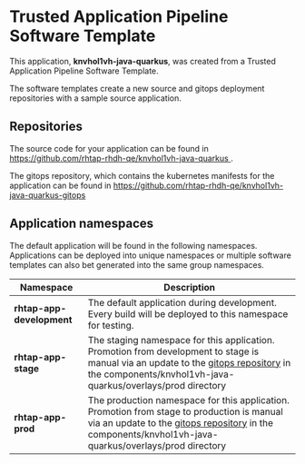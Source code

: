 # Trusted Application Pipeline Software Template

This application, **knvhol1vh-java-quarkus**, was created from a Trusted Application Pipeline Software Template.

The software templates create a new source and gitops deployment repositories with a sample source application. 

## Repositories

The source code for your application can be found in [https://github.com/rhtap-rhdh-qe/knvhol1vh-java-quarkus ](https://github.com/rhtap-rhdh-qe/knvhol1vh-java-quarkus ).
 
The gitops repository, which contains the kubernetes manifests for the application can be found in 
[https://github.com/rhtap-rhdh-qe/knvhol1vh-java-quarkus-gitops ](https://github.com/rhtap-rhdh-qe/knvhol1vh-java-quarkus-gitops ) 

## Application namespaces 

The default application will be found in the following namespaces. Applications can be deployed into unique namespaces or multiple software templates can also bet generated into the same group namespaces.  

|  Namespace   |  Description   |  
| -------- | -------- |   
| **rhtap-app-development** | The default application during development. Every build will be deployed to this namespace for testing. | 
| **rhtap-app-stage** | The staging namespace for this application. Promotion from development to stage is manual via an update to the [gitops repository](https://github.com/rhtap-rhdh-qe/knvhol1vh-java-quarkus-gitops ) in the components/knvhol1vh-java-quarkus/overlays/prod directory |  
| **rhtap-app-prod** | The production namespace for this application. Promotion from stage to production is manual via an update to the [gitops repository](https://github.com/rhtap-rhdh-qe/knvhol1vh-java-quarkus-gitops ) in the components/knvhol1vh-java-quarkus/overlays/prod directory | 